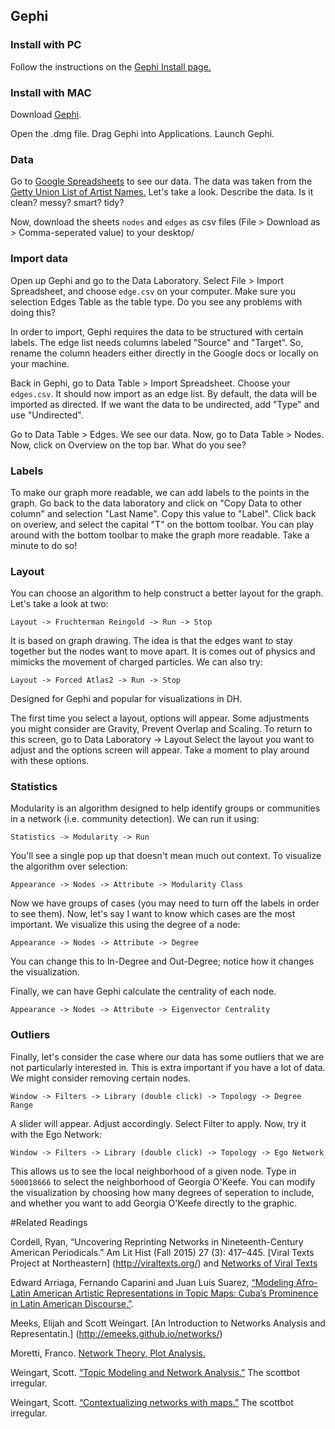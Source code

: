 ## Gephi

### Install with PC
Follow the instructions on the [Gephi Install page.](http://gephi.github.io/users/install/)

### Install with MAC

Download [Gephi](http://gephi.github.io/). 

Open the .dmg file. Drag Gephi into Applications. Launch Gephi.

### Data

Go to [Google Spreadsheets](https://docs.google.com/spreadsheets/d/1zDkN6uR4ODW14jUg5kvPxZ_2gbVqEtS6ZmsRcZ948c8/edit?usp=sharing)
to see our data. The data was taken from
the [Getty Union List of Artist Names.](http://www.getty.edu/research/tools/vocabularies/ulan/) 
Let's take a look. Describe the data. Is it clean? messy? smart? tidy?

Now, download the sheets `nodes` and `edges` as csv files (File > Download as > Comma-seperated value)
to your desktop/

### Import data

Open up Gephi and go to the Data Laboratory. Select File > Import Spreadsheet, and choose `edge.csv`
on your computer. Make sure you selection Edges Table as the table type. Do you see any problems
with doing this?

In order to import, Gephi requires the data to be structured with certain labels. The edge list
needs columns labeled "Source" and "Target". So, rename the column headers either directly in the
Google docs or locally on your machine.

Back in Gephi, go to Data Table > Import Spreadsheet. Choose your `edges.csv`. It should now
import as an edge list. By default, the data will be imported as directed. If we want the data
to be undirected, add "Type" and use "Undirected". 

Go to Data Table > Edges. We see our data. Now, go to Data Table > Nodes. Now, click on Overview
on the top bar. What do you see?

### Labels

To make our graph more readable, we can add labels to the points in the graph. Go back to the
data laboratory and click on "Copy Data to other column" and selection "Last Name". Copy this
value to "Label". Click back on overiew, and select the capital "T" on the bottom toolbar. You
can play around with the bottom toolbar to make the graph more readable. Take a minute to do
so!

### Layout
You can choose an algorithm to help construct a better layout for the graph. Let's take a look at two:

```
Layout -> Fruchterman Reingold -> Run -> Stop
```

It is based on graph drawing. The idea is that the edges want to stay together but the nodes want to
move apart. It is comes out of physics and mimicks the movement of charged particles.  We can also
try:

```
Layout -> Forced Atlas2 -> Run -> Stop
```

Designed for Gephi and popular for visualizations in DH.

The first time you select a layout, options will appear. Some adjustments you might consider are
Gravity, Prevent Overlap and Scaling. To return to this screen, go to Data Laboratory -> Layout
Select the layout you want to adjust and the options screen will appear. Take a moment to play
around with these options.

### Statistics

Modularity is an algorithm designed to help identify groups or communities in a network (i.e.
community detection). We can run it using:

```
Statistics -> Modularity -> Run
```

You'll see a single pop up that doesn't mean much out context. To visualize the algorithm over
selection:

```
Appearance -> Nodes -> Attribute -> Modularity Class
```

Now we have groups of cases (you may need to turn off the labels in order to see them). Now,
let's say I want to know which cases are the most important. We visualize this using the
degree of a node:

```
Appearance -> Nodes -> Attribute -> Degree
```

You can change this to In-Degree and Out-Degree; notice how it changes the visualization.

Finally, we can have Gephi calculate the centrality of each node. 

```
Appearance -> Nodes -> Attribute -> Eigenvector Centrality
```

### Outliers

Finally, let's consider the case where our data has some outliers that we are not particularly
interested in. This is extra important if you have a lot of data. We might consider removing
certain nodes.

```
Window -> Filters -> Library (double click) -> Topology -> Degree Range
```

A slider will appear. Adjust accordingly.  Select Filter to apply. Now, try it with the Ego
Network:

```
Window -> Filters -> Library (double click) -> Topology -> Ego Network
```

This allows us to see the local neighborhood of a given node. Type in `500018666` to select
the neighborhood of Georgia O'Keefe. You can modify the visualization by choosing how many
degrees of seperation to include, and whether you want to add Georgia O'Keefe directly to
the graphic.

#Related Readings

Cordell, Ryan, “Uncovering Reprinting Networks in Nineteenth-Century American Periodicals.” Am Lit Hist (Fall 2015) 27 (3): 417–445. [Viral Texts Project at Northeastern] (http://viraltexts.org/) and [Networks of Viral Texts](http://networks.viraltexts.org/)

Edward Arriaga, Fernando Caparini and Juan Luis Suarez, [“Modeling Afro-Latin American Artistic Representations in Topic Maps: Cuba’s Prominence in Latin American Discourse.”](http://www.digitalhumanities.org/dhq/vol/7/1/000145/000145.html).

Meeks, Elijah and Scott Weingart. [An Introduction to Networks Analysis and Representatin.] (http://emeeks.github.io/networks/)

Moretti, Franco. [Network Theory, Plot Analysis.](https://litlab.stanford.edu/LiteraryLabPamphlet2.pdf)

Weingart, Scott. [“Topic Modeling and Network Analysis.”](http://www.scottbot.net/HIAL/?p=221) The scottbot irregular.

Weingart, Scott. [“Contextualizing networks with maps.”](http://www.scottbot.net/HIAL/?p=1942) The scottbot irregular.
